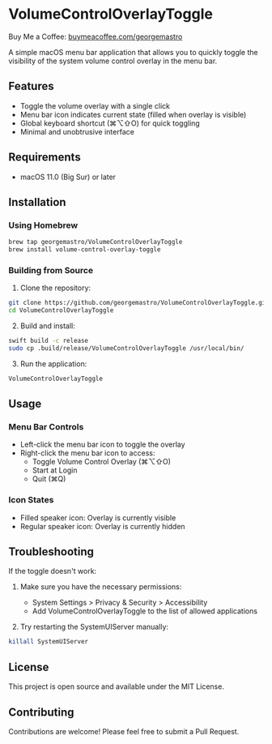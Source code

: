 # VolumeControlOverlayToggle

Buy Me a Coffee: [buymeacoffee.com/georgemastro](https://buymeacoffee.com/georgemastro)

A simple macOS menu bar application that allows you to quickly toggle the visibility of the system volume control overlay in the menu bar.

## Features

- Toggle the volume overlay with a single click
- Menu bar icon indicates current state (filled when overlay is visible)
- Global keyboard shortcut (⌘⌥⇧O) for quick toggling
- Minimal and unobtrusive interface

## Requirements

- macOS 11.0 (Big Sur) or later

## Installation

### Using Homebrew

```bash
brew tap georgemastro/VolumeControlOverlayToggle
brew install volume-control-overlay-toggle
```

### Building from Source

1. Clone the repository:
```bash
git clone https://github.com/georgemastro/VolumeControlOverlayToggle.git
cd VolumeControlOverlayToggle
```

2. Build and install:
```bash
swift build -c release
sudo cp .build/release/VolumeControlOverlayToggle /usr/local/bin/
```

3. Run the application:
```bash
VolumeControlOverlayToggle
```

## Usage

### Menu Bar Controls

- Left-click the menu bar icon to toggle the overlay
- Right-click the menu bar icon to access:
  - Toggle Volume Control Overlay (⌘⌥⇧O)
  - Start at Login
  - Quit (⌘Q)

### Icon States

- Filled speaker icon: Overlay is currently visible
- Regular speaker icon: Overlay is currently hidden

## Troubleshooting

If the toggle doesn't work:

1. Make sure you have the necessary permissions:
   - System Settings > Privacy & Security > Accessibility
   - Add VolumeControlOverlayToggle to the list of allowed applications

2. Try restarting the SystemUIServer manually:
```bash
killall SystemUIServer
```

## License

This project is open source and available under the MIT License.

## Contributing

Contributions are welcome! Please feel free to submit a Pull Request. 